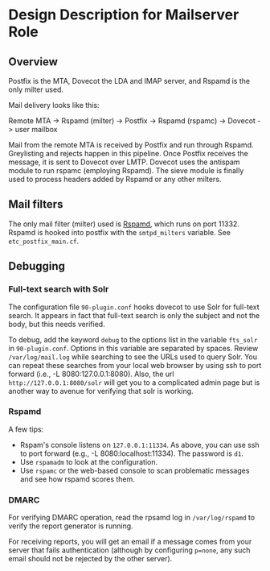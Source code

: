 # Design Description for Mailserver Role

## Overview

Postfix is the MTA, Dovecot the LDA and IMAP server, and Rspamd is the
only milter used.

Mail delivery looks like this:

  Remote MTA -> Rspamd (milter) -> Postfix -> Rspamd (rspamc) -> Dovecot -> user mailbox

Mail from the remote MTA is received by Postfix and run through
Rspamd.  Greylisting and rejects happen in this pipeline.  Once
Postfix receives the message, it is sent to Dovecot over LMTP.
Dovecot uses the antispam module to run rspamc (employing Rspamd).
The sieve module is finally used to process headers added by Rspamd or
any other milters.

## Mail filters

The only mail filter (milter) used is [Rspamd](https://rspamd.com),
which runs on port 11332.  Rspamd is hooked into postfix with the
`smtpd_milters` variable.  See `etc_postfix_main.cf`.

## Debugging

### Full-text search with Solr

The configuration file `90-plugin.conf` hooks dovecot to use Solr for
full-text search.  It appears in fact that full-text search is only
the subject and not the body, but this needs verified.

To debug, add the keyword `debug` to the options list in the variable
`fts_solr` in `90-plugin.conf`.  Options in this variable are
separated by spaces.  Review `/var/log/mail.log` while searching to
see the URLs used to query Solr.  You can repeat these searches from
your local web browser by using ssh to port forward (i.e., -L
8080:127.0.0.1:8080).  Also, the url `http://127.0.0.1:8080/solr` will
get you to a complicated admin page but is another way to avenue for
verifying that solr is working.

### Rspamd

A few tips:

- Rspam's console listens on `127.0.0.1:11334`.  As above, you can use
  ssh to port forward (e.g., -L 8080:localhost:11334).  The password is `d1`.
- Use `rspamadm` to look at the configuration.
- Use `rspamc` or the web-based console to scan problematic messages
  and see how rspamd scores them.

### DMARC

For verifying DMARC operation, read the rpsamd log in
`/var/log/rspamd` to verify the report generator is running.

For receiving reports, you will get an email if a message comes from
your server that fails authentication (although by configuring
`p=none`, any such email should not be rejected by the other
server).
